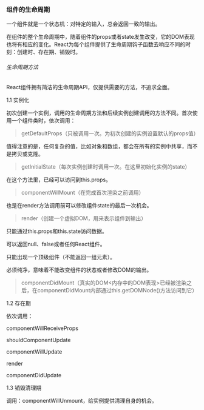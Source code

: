 ### 组件的生命周期 
一个组件就是一个状态机：对特定的输入，总会返回一致的输出。

在组件的整个生命周期中，随着组件的props或者state发生改变，它的DOM表现也将有相应的变化。React为每个组件提供了生命周期钩子函数去响应不同的时刻：创建时、存在期、销毁时。

###### 生命周期方法

React组件拥有简洁的生命周期API，仅提供需要的方法，不追求全面。

1.1 实例化

初次创建一个实例，调用的生命周期方法和后续实例创建调用的方法不同。首次使用一个组件类时，依次调用：

> getDefaultProps（只被调用一次。为初次创建的实例设置默认的props值）

值得注意的是，任何复杂的值，比如对象和数组，都会在所有的实例中共享，而不是拷贝或克隆。

> getInitialState（每次实例创建时调用一次。在这里初始化实例的state）

在这个方法里，已经可以访问到this.props。

> componentWillMount（在完成首次渲染之前调用）

也是在render方法调用前可以修改组件state的最后一次机会。

> render（创建一个虚拟DOM，用来表示组件到输出）

只能通过this.props和this.state访问数据。

可以返回null、false或者任何React组件。

只能出现一个顶级组件（不能返回一组元素）。

必须纯净，意味着不能改变组件的状态或者修改DOM的输出。

> componentDidMount（真实的DOM<内存中的DOM表现>已经被渲染之后，在componentDidMount内部通过this.getDOMNode()方法访问到它）

1.2 存在期

依次调用：

componentWillReceiveProps

shouldComponentUpdate

componentWillUpdate

render

componentDidUpdate

1.3 销毁清理期

调用：componentWillUnmount，给实例提供清理自身的机会。
